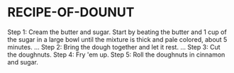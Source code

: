 # RECIPE-OF-DOUNUT
Step 1: Cream the butter and sugar. Start by beating the butter and 1 cup of the sugar in a large bowl until the mixture is thick and pale colored, about 5 minutes. ...
Step 2: Bring the dough together and let it rest. ...
Step 3: Cut the doughnuts.
Step 4: Fry 'em up.
Step 5: Roll the doughnuts in cinnamon and sugar.
